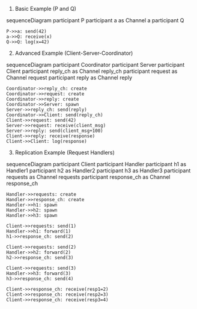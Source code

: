 

1. Basic Example (P and Q)

sequenceDiagram
    participant P
    participant a as Channel a
    participant Q
    
    P->>a: send(42)
    a->>Q: receive(x)
    Q->>Q: log(x=42)



2. Advanced Example (Client-Server-Coordinator)

sequenceDiagram
    participant Coordinator
    participant Server
    participant Client
    participant reply_ch as Channel reply_ch
    participant request as Channel request
    participant reply as Channel reply
    
    Coordinator->>reply_ch: create
    Coordinator->>request: create
    Coordinator->>reply: create
    Coordinator->>Server: spawn
    Server->>reply_ch: send(reply)
    Coordinator->>Client: send(reply_ch)
    Client->>request: send(42)
    Server->>request: receive(client_msg)
    Server->>reply: send(client_msg+100)
    Client->>reply: receive(response)
    Client->>Client: log(response)


3. Replication Example (Request Handlers)


sequenceDiagram
    participant Client
    participant Handler
    participant h1 as Handler1
    participant h2 as Handler2
    participant h3 as Handler3
    participant requests as Channel requests
    participant response_ch as Channel response_ch
    
    Handler->>requests: create
    Handler->>response_ch: create
    Handler->>h1: spawn
    Handler->>h2: spawn
    Handler->>h3: spawn
    
    Client->>requests: send(1)
    Handler->>h1: forward(1)
    h1->>response_ch: send(2)
    
    Client->>requests: send(2)
    Handler->>h2: forward(2)
    h2->>response_ch: send(3)
    
    Client->>requests: send(3)
    Handler->>h3: forward(3)
    h3->>response_ch: send(4)
    
    Client->>response_ch: receive(resp1=2)
    Client->>response_ch: receive(resp2=3)
    Client->>response_ch: receive(resp3=4)



